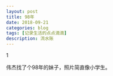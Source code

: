 ```yaml
---
layout: post
title: 98年
date: 2018-09-21
categories: blog
tags: [记录生活的点点滴滴]
description: 流水账
---
```


1 

伟杰找了个98年的妹子，照片简直像小学生。